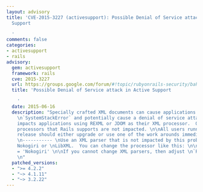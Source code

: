 ```yaml
---
layout: advisory
title: 'CVE-2015-3227 (activesupport): Possible Denial of Service attack in Active
  Support

  '
comments: false
categories:
- activesupport
- rails
advisory:
  gem: activesupport
  framework: rails
  cve: 2015-3227
  url: https://groups.google.com/forum/#!topic/rubyonrails-security/bahr2JLnxvk
  title: 'Possible Denial of Service attack in Active Support

    '
  date: 2015-06-16
  description: "Specially crafted XML documents can cause applications to raise a
    \n`SystemStackError` and potentially cause a denial of service attack.  This \nonly
    impacts applications using REXML or JDOM as their XML processor.  Other \nXML
    processors that Rails supports are not impacted. \n\nAll users running an affected
    release should either upgrade or use one of the work arounds immediately.\n\nWorkarounds
    \n----------- \nUse an XML parser that is not impacted by this problem, such as
    Nokogiri or \nLibXML.  You can change the processor like this: \n\n  ActiveSupport::XmlMini.backend
    = 'Nokogiri' \n\nIf you cannot change XML parsers, then adjust \n`RUBY_THREAD_MACHINE_STACK_SIZE`.
    \n"
  patched_versions:
  - ">= 4.2.2"
  - "~> 4.1.11"
  - "~> 3.2.22"
---
```

